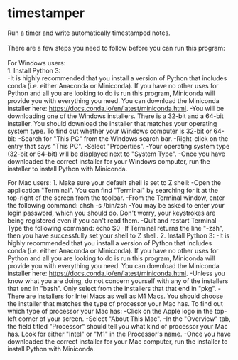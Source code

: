 # timestamper <br />
 Run a timer and write automatically timestamped notes.<br />
<br />
There are a few steps you need to follow before you can run this program:<br />
<br />
For Windows users:<br />
	1. Install Python 3:<br />
		-It is highly recommended that you install a version of Python that includes conda (i.e. either Anaconda or Miniconda). If you have no other uses for Python and all you are looking to do is run this program, Miniconda will provide you with everything you need. You can download the Miniconda installer here: https://docs.conda.io/en/latest/miniconda.html.
		-You will be downloading one of the Windows installers. There is a 32-bit and a 64-bit installer. You should download the installer that matches your operating system type. To find out whether your Windows computer is 32-bit or 64-bit:
			-Search for "This PC" from the Windows search bar.
			-Right-click on the entry that says "This PC".
			-Select "Properties".
			-Your operating system type (32-bit or 64-bit) will be displayed next to "System Type".
		-Once you have downloaded the correct installer for your Windows computer, run the installer to install Python with Miniconda.

For Mac users:
	1. Make sure your default shell is set to Z shell:
		-Open the application "Terminal". You can find "Terminal" by searching for it at the top-right of the screen from the toolbar.
		-From the Terminal window, enter the following command:
			chsh -s /bin/zsh
		-You may be asked to enter your login password, which you should do. Don't worry, your keystrokes are being registered even if you can't read them.
		-Quit and restart Terminal
		-Type the following command:
			echo $0
		-If Terminal returns the line "-zsh", then you have successfully set your shell to Z shell.
	2. Install Python 3:
		-It is highly recommended that you install a version of Python that includes conda (i.e. either Anaconda or Miniconda). If you have no other uses for Python and all you are looking to do is run this program, Miniconda will provide you with everything you need. You can download the Miniconda installer here: https://docs.conda.io/en/latest/miniconda.html.
		-Unless you know what you are doing, do not concern yourself with any of the installers that end in "bash". Only select from the installers that that end in "pkg".
		-There are installers for Intel Macs as well as M1 Macs. You should choose the installer that matches the type of processor your Mac has. To find out which type of processor your Mac has:
			-Click on the Apple logo in the top-left corner of your screen.
			-Select "About This Mac".
			-In the "Overview" tab, the field titled "Processor" should tell you what kind of processor your Mac has. Look for either "Intel" or "M1" in the Processor's name.
		-Once you have downloaded the correct installer for your Mac computer, run the installer to install Python with Miniconda.
